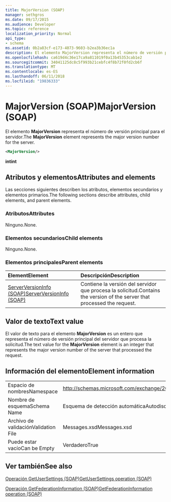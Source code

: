 ```yaml
---
title: MajorVersion (SOAP)
manager: sethgros
ms.date: 09/17/2015
ms.audience: Developer
ms.topic: reference
localization_priority: Normal
api_type:
- schema
ms.assetid: 0b2a83cf-e173-4073-9603-b2ea3b36ec1a
description: El elemento MajorVersion representa el número de versión principal para el servidor.
ms.openlocfilehash: ca619d4c36e17ca9a811019f0a13b45353cab1e2
ms.sourcegitcommit: 34041125dc8c5f993b21cebfc4f8b72f0fd2cb6f
ms.translationtype: MT
ms.contentlocale: es-ES
ms.lasthandoff: 06/11/2018
ms.locfileid: "19836333"
---
```

# <a name="majorversion-soap"></a><span data-ttu-id="7a714-103">MajorVersion (SOAP)</span><span class="sxs-lookup"><span data-stu-id="7a714-103">MajorVersion (SOAP)</span></span>

<span data-ttu-id="7a714-104">El elemento **MajorVersion** representa el número de versión principal para el servidor.</span><span class="sxs-lookup"><span data-stu-id="7a714-104">The **MajorVersion** element represents the major version number for the server.</span></span> 
  
```XML
<MajorVersion/>
```

 <span data-ttu-id="7a714-105">**int**</span><span class="sxs-lookup"><span data-stu-id="7a714-105">**int**</span></span>
## <a name="attributes-and-elements"></a><span data-ttu-id="7a714-106">Atributos y elementos</span><span class="sxs-lookup"><span data-stu-id="7a714-106">Attributes and elements</span></span>

<span data-ttu-id="7a714-107">Las secciones siguientes describen los atributos, elementos secundarios y elementos primarios.</span><span class="sxs-lookup"><span data-stu-id="7a714-107">The following sections describe attributes, child elements, and parent elements.</span></span>
  
### <a name="attributes"></a><span data-ttu-id="7a714-108">Atributos</span><span class="sxs-lookup"><span data-stu-id="7a714-108">Attributes</span></span>

<span data-ttu-id="7a714-109">Ninguno.</span><span class="sxs-lookup"><span data-stu-id="7a714-109">None.</span></span>
  
### <a name="child-elements"></a><span data-ttu-id="7a714-110">Elementos secundarios</span><span class="sxs-lookup"><span data-stu-id="7a714-110">Child elements</span></span>

<span data-ttu-id="7a714-111">Ninguno.</span><span class="sxs-lookup"><span data-stu-id="7a714-111">None.</span></span>
  
### <a name="parent-elements"></a><span data-ttu-id="7a714-112">Elementos principales</span><span class="sxs-lookup"><span data-stu-id="7a714-112">Parent elements</span></span>

|<span data-ttu-id="7a714-113">**Element**</span><span class="sxs-lookup"><span data-stu-id="7a714-113">**Element**</span></span>|<span data-ttu-id="7a714-114">**Descripción**</span><span class="sxs-lookup"><span data-stu-id="7a714-114">**Description**</span></span>|
|:-----|:-----|
|[<span data-ttu-id="7a714-115">ServerVersionInfo (SOAP)</span><span class="sxs-lookup"><span data-stu-id="7a714-115">ServerVersionInfo (SOAP)</span></span>](serverversioninfo-soap.md) <br/> |<span data-ttu-id="7a714-116">Contiene la versión del servidor que procesa la solicitud.</span><span class="sxs-lookup"><span data-stu-id="7a714-116">Contains the version of the server that processed the request.</span></span>  <br/> |
   
## <a name="text-value"></a><span data-ttu-id="7a714-117">Valor de texto</span><span class="sxs-lookup"><span data-stu-id="7a714-117">Text value</span></span>

<span data-ttu-id="7a714-118">El valor de texto para el elemento **MajorVersion** es un entero que representa el número de versión principal del servidor que procesa la solicitud.</span><span class="sxs-lookup"><span data-stu-id="7a714-118">The text value for the **MajorVersion** element is an integer that represents the major version number of the server that processed the request.</span></span> 
  
## <a name="element-information"></a><span data-ttu-id="7a714-119">Información del elemento</span><span class="sxs-lookup"><span data-stu-id="7a714-119">Element information</span></span>

|||
|:-----|:-----|
|<span data-ttu-id="7a714-120">Espacio de nombres</span><span class="sxs-lookup"><span data-stu-id="7a714-120">Namespace</span></span>  <br/> |http://schemas.microsoft.com/exchange/2010/Autodiscover  <br/> |
|<span data-ttu-id="7a714-121">Nombre de esquema</span><span class="sxs-lookup"><span data-stu-id="7a714-121">Schema Name</span></span>  <br/> |<span data-ttu-id="7a714-122">Esquema de detección automática</span><span class="sxs-lookup"><span data-stu-id="7a714-122">Autodiscover schema</span></span>  <br/> |
|<span data-ttu-id="7a714-123">Archivo de validación</span><span class="sxs-lookup"><span data-stu-id="7a714-123">Validation File</span></span>  <br/> |<span data-ttu-id="7a714-124">Messages.xsd</span><span class="sxs-lookup"><span data-stu-id="7a714-124">Messages.xsd</span></span>  <br/> |
|<span data-ttu-id="7a714-125">Puede estar vacío</span><span class="sxs-lookup"><span data-stu-id="7a714-125">Can be Empty</span></span>  <br/> |<span data-ttu-id="7a714-126">Verdadero</span><span class="sxs-lookup"><span data-stu-id="7a714-126">True</span></span>  <br/> |
   
## <a name="see-also"></a><span data-ttu-id="7a714-127">Ver también</span><span class="sxs-lookup"><span data-stu-id="7a714-127">See also</span></span>



[<span data-ttu-id="7a714-128">Operación GetUserSettings (SOAP)</span><span class="sxs-lookup"><span data-stu-id="7a714-128">GetUserSettings operation (SOAP)</span></span>](getusersettings-operation-soap.md)
  
[<span data-ttu-id="7a714-129">Operación GetFederationInformation (SOAP)</span><span class="sxs-lookup"><span data-stu-id="7a714-129">GetFederationInformation operation (SOAP)</span></span>](getfederationinformation-operation-soap.md)


